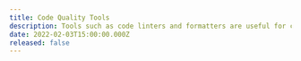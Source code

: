 ```yaml
---
title: Code Quality Tools
description: Tools such as code linters and formatters are useful for catching errors early on and maintaining a consistent style of code. This is especially relevant for working on large teams where everyone will need to decide on a code style. We will look at configuring eslint and prettier to help format your javascript code.
date: 2022-02-03T15:00:00.000Z
released: false
---
```


